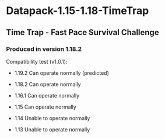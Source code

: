 # Datapack-1.15-1.18-TimeTrap
## Time Trap - Fast Pace Survival Challenge

### Produced in version 1.18.2

Compatibility test (v1.0.1):

- 1.19.2 Can operate normally (predicted)

- 1.18.2 Can operate normally

- 1.16.1 Can operate normally

- 1.15 Can operate normally

- 1.14 Unable to operate normally

- 1.13 Unable to operate normally
